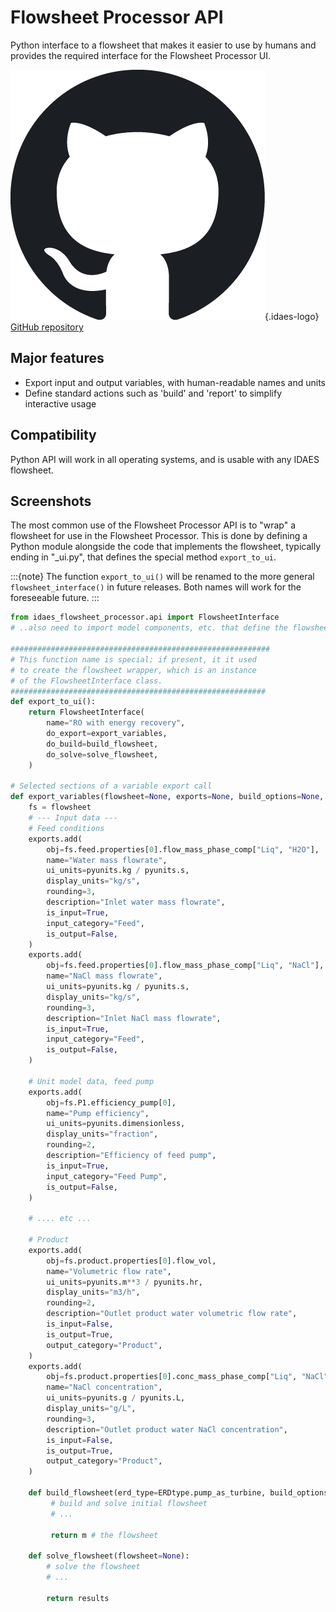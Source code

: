 # Flowsheet Processor API

Python interface to a flowsheet that makes it easier to use by humans and provides the required interface for the Flowsheet Processor UI.

![GitHub logo](../_static/img/github-logo-dark.png){.idaes-logo} [GitHub repository](https://github.com/prommis/idaes-flowsheet-processor)
<!-- 
![Documentation icon](../_static/img/doc-icon.png){.idaes-logo} [Documentation](https://idaes-ui.readthedocs.io/en/latest/user/fv/)
-->

## Major features

* Export input and output variables, with human-readable names and units
* Define standard actions such as 'build' and 'report' to simplify interactive usage

## Compatibility

Python API will work in all operating systems, and is usable with any IDAES flowsheet.

## Screenshots

The most common use of the Flowsheet Processor API is to "wrap" a flowsheet for use in the Flowsheet Processor.
This is done by defining a Python module alongside the code that implements the flowsheet, 
typically ending in "_ui.py", that defines the special method `export_to_ui`.

:::{note}
The function `export_to_ui()` will be renamed to the more general `flowsheet_interface()`
in future releases. Both names will work for the foreseeable future.
:::

```python
from idaes_flowsheet_processor.api import FlowsheetInterface
# ..also need to import model components, etc. that define the flowsheet

##########################################################
# This function name is special; if present, it it used
# to create the flowsheet wrapper, which is an instance
# of the FlowsheetInterface class.
#########################################################
def export_to_ui():
    return FlowsheetInterface(
        name="RO with energy recovery",
        do_export=export_variables,
        do_build=build_flowsheet,
        do_solve=solve_flowsheet,
    )

# Selected sections of a variable export call
def export_variables(flowsheet=None, exports=None, build_options=None, **kwargs):
    fs = flowsheet
    # --- Input data ---
    # Feed conditions
    exports.add(
        obj=fs.feed.properties[0].flow_mass_phase_comp["Liq", "H2O"],
        name="Water mass flowrate",
        ui_units=pyunits.kg / pyunits.s,
        display_units="kg/s",
        rounding=3,
        description="Inlet water mass flowrate",
        is_input=True,
        input_category="Feed",
        is_output=False,
    )
    exports.add(
        obj=fs.feed.properties[0].flow_mass_phase_comp["Liq", "NaCl"],
        name="NaCl mass flowrate",
        ui_units=pyunits.kg / pyunits.s,
        display_units="kg/s",
        rounding=3,
        description="Inlet NaCl mass flowrate",
        is_input=True,
        input_category="Feed",
        is_output=False,
    )

    # Unit model data, feed pump
    exports.add(
        obj=fs.P1.efficiency_pump[0],
        name="Pump efficiency",
        ui_units=pyunits.dimensionless,
        display_units="fraction",
        rounding=2,
        description="Efficiency of feed pump",
        is_input=True,
        input_category="Feed Pump",
        is_output=False,
    )

    # .... etc ...

    # Product
    exports.add(
        obj=fs.product.properties[0].flow_vol,
        name="Volumetric flow rate",
        ui_units=pyunits.m**3 / pyunits.hr,
        display_units="m3/h",
        rounding=2,
        description="Outlet product water volumetric flow rate",
        is_input=False,
        is_output=True,
        output_category="Product",
    )
    exports.add(
        obj=fs.product.properties[0].conc_mass_phase_comp["Liq", "NaCl"],
        name="NaCl concentration",
        ui_units=pyunits.g / pyunits.L,
        display_units="g/L",
        rounding=3,
        description="Outlet product water NaCl concentration",
        is_input=False,
        is_output=True,
        output_category="Product",
    )

    def build_flowsheet(erd_type=ERDtype.pump_as_turbine, build_options=None, **kwargs):
         # build and solve initial flowsheet
         # ...

         return m # the flowsheet

    def solve_flowsheet(flowsheet=None):
        # solve the flowsheet
        # ...

        return results

```